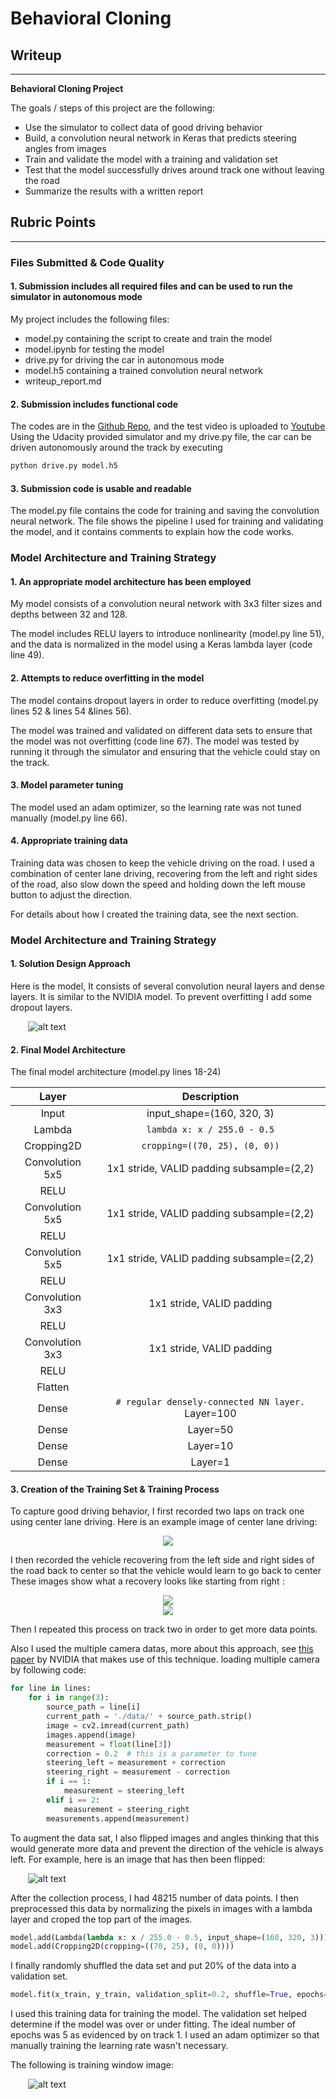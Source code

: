 # **Behavioral Cloning** 

## Writeup

---

**Behavioral Cloning Project**

The goals / steps of this project are the following:
* Use the simulator to collect data of good driving behavior
* Build, a convolution neural network in Keras that predicts steering angles from images
* Train and validate the model with a training and validation set
* Test that the model successfully drives around track one without leaving the road
* Summarize the results with a written report


[//]: # (Image References)

[image1]: ./examples/model.jpg "Model Visualization"
[image2]: ./examples/center.png "Center"
[image3]: ./examples/left.png "right Image"
[image4]: ./examples/mid.png "mid Image"
[image5]: ./examples/flipped.png "flipped Image"
[image6]: ./examples/training.png "training Image"

## Rubric Points
---
### Files Submitted & Code Quality

#### 1. Submission includes all required files and can be used to run the simulator in autonomous mode

My project includes the following files:
* model.py containing the script to create and train the model
* model.ipynb for testing the model
* drive.py for driving the car in autonomous mode
* model.h5 containing a trained convolution neural network 
* writeup_report.md 

#### 2. Submission includes functional code
The codes are in the [Github Repo](https://github.com/CZacker/behavior-cloning/blob/master), and the test video is uploaded to [Youtube](https://youtu.be/o_H3n743X1o)
Using the Udacity provided simulator and my drive.py file, the car can be driven autonomously around the track by executing 
```sh
python drive.py model.h5
```

#### 3. Submission code is usable and readable

The model.py file contains the code for training and saving the convolution neural network. The file shows the pipeline I used for training and validating the model, and it contains comments to explain how the code works.

### Model Architecture and Training Strategy

#### 1. An appropriate model architecture has been employed
My model consists of a convolution neural network with 3x3 filter sizes and depths between 32 and 128.

The model includes RELU layers to introduce nonlinearity (model.py line 51), and the data is normalized in the model using a Keras lambda layer (code line 49). 

#### 2. Attempts to reduce overfitting in the model

The model contains dropout layers in order to reduce overfitting (model.py lines 52 & lines 54 &lines 56). 

The model was trained and validated on different data sets to ensure that the model was not overfitting (code line 67). The model was tested by running it through the simulator and ensuring that the vehicle could stay on the track.

#### 3. Model parameter tuning

The model used an adam optimizer, so the learning rate was not tuned manually (model.py line 66).

#### 4. Appropriate training data

Training data was chosen to keep the vehicle driving on the road. I used a combination of center lane driving, recovering from the left and right sides of the road, also slow down the speed and holding down the left mouse button to adjust the direction. 

For details about how I created the training data, see the next section. 

### Model Architecture and Training Strategy

#### 1. Solution Design Approach

Here is the model, It consists of several convolution neural layers and dense layers. It is similar to the NVIDIA model. To prevent overfitting I add some dropout layers.

&emsp;&emsp;![alt text][image1]


#### 2. Final Model Architecture

The final model architecture (model.py lines 18-24) 

| Layer                 |     Description                               | 
|:---------------------:|:---------------------------------------------:| 
| Input                 | input_shape=(160, 320, 3)                     | 
| Lambda                | ```lambda x: x / 255.0 - 0.5```    |
| Cropping2D            | ```cropping=((70, 25), (0, 0))```|
| Convolution 5x5       | 1x1 stride, VALID padding  subsample=(2,2) |
| RELU                  |                                               |
| Convolution 5x5       | 1x1 stride, VALID padding  subsample=(2,2) |
| RELU                  |                                               |
| Convolution 5x5       | 1x1 stride, VALID padding  subsample=(2,2) |
| RELU                  |                                               |
| Convolution 3x3       | 1x1 stride, VALID padding   |
| RELU                  |                                               |
| Convolution 3x3       | 1x1 stride, VALID padding   |
| RELU                  |                                               |
| Flatten      |            |
| Dense| ```# regular densely-connected NN layer.``` Layer=100|
| Dense               | Layer=50 |
| Dense               | Layer=10 |
| Dense               | Layer=1 |

#### 3. Creation of the Training Set & Training Process

To capture good driving behavior, I first recorded two laps on track one using center lane driving. Here is an example image of center lane driving:

<div align=center><img src='./examples/center.png'></div>

I then recorded the vehicle recovering from the left side and right sides of the road back to center so that the vehicle would learn to go back to center These images show what a recovery looks like starting from right :

<div align=center><img src='./examples/left.png'></div>

<div align=center><img src='./examples/mid.png'></div>

Then I repeated this process on track two in order to get more data points.

Also I used the multiple camera datas, more about this approach, see [this paper](http://images.nvidia.com/content/tegra/automotive/images/2016/solutions/pdf/end-to-end-dl-using-px.pdf) by NVIDIA that makes use of this technique.
loading multiple camera by following code:

```python
for line in lines:
    for i in range(3):
        source_path = line[i]
        current_path = './data/' + source_path.strip()
        image = cv2.imread(current_path)
        images.append(image)
        measurement = float(line[3])
        correction = 0.2  # this is a parameter to tune
        steering_left = measurement + correction
        steering_right = measurement - correction
        if i == 1:
            measurement = steering_left
        elif i == 2:
            measurement = steering_right
        measurements.append(measurement)
```

To augment the data sat, I also flipped images and angles thinking that this would generate more data and prevent the direction of the vehicle is always left. For example, here is an image that has then been flipped:

&emsp;&emsp;![alt text][image5]

After the collection process, I had 48215 number of data points. I then preprocessed this data by normalizing the pixels in images with a lambda layer and croped the top part of the images. 

```python 
model.add(Lambda(lambda x: x / 255.0 - 0.5, input_shape=(160, 320, 3)))
model.add(Cropping2D(cropping=((70, 25), (0, 0))))
```

I finally randomly shuffled the data set and put 20% of the data into a validation set. 
```python 
model.fit(x_train, y_train, validation_split=0.2, shuffle=True, epochs=5)
```
I used this training data for training the model. The validation set helped determine if the model was over or under fitting. The ideal number of epochs was 5 as evidenced by on track 1. I used an adam optimizer so that manually training the learning rate wasn't necessary.

The following is training window image:

&emsp;&emsp;![alt text][image6]


